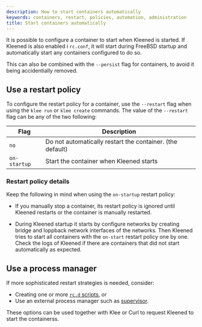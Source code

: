 ```yaml
---
description: How to start containers automatically
keywords: containers, restart, policies, automation, administration
title: Start containers automatically
---
```


It is possible to configure a container to start when Kleened is started.
If Kleened is also enabled i `rc.conf`, it will start during FreeBSD startup
and automatically start any containers configured to do so.

This can also be combined with the `--persist` flag for containers, to avoid it being
accidentially removed.

## Use a restart policy

To configure the restart policy for a container, use the `--restart` flag
when using the `klee run` or `klee create` commands.
The value of the `--restart` flag can be any of the two following:

| Flag         | Description                                               |
|--------------|-----------------------------------------------------------|
| `no`         | Do not automatically restart the container. (the default) |
| `on-startup` | Start the container when Kleened starts                   |

### Restart policy details

Keep the following in mind when using the `on-startup` restart policy:

- If you manually stop a container, its restart policy is ignored until Kleened
  restarts or the container is manually restarted.

- During Kleened startup it starts by configure networks by creating
  bridge and loppback network interfaces of the networks. Then Kleened tries to
  start all containers with the `on-start` restart policy one by one. Check the
  logs of Kleened if there are containers that did not start automatically as
  expected.

## Use a process manager

If more sophisticated restart strategies is needed, consider:

- Creating one or more [`rc.d` scripts](https://docs.freebsd.org/en/articles/rc-scripting/),
  or
- Use an external process manager such as [supervisor](http://supervisord.org/).

These options can be used together with Klee or Curl
to request Kleened to start the containerss.
